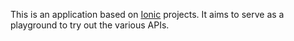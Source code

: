 This is an application based on [Ionic](http://ionicframework.com/docs/) projects. It aims to serve as a playground to try out the various APIs.

